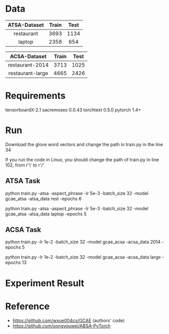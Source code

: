 
# Data

|ATSA-Dataset|Train |Test|
| :----:| :----: | :----:|
| restaurant  |   3693  |  1134   |
|   laptop   |   2358  |   654  |

|ACSA-Dataset|Train |Test|
| :----:| :----: | :----:|
|   restaurant-2014   |  3713   |   1025  |
|   restaurant-large   |  4665   |  2426   |

# Requirements
tensorboardX-2.1
sacremoses 0.0.43
torchtext 0.5.0
pytorch 1.4+

# Run


Download the glove word vectors and change the path in train.py in the line 34

If you run the code in Linux, you should change the path of train.py in line 102, from r'\\' to r'/'

## ATSA Task
python train.py -atsa -aspect_phrase -lr 5e-3 -batch_size 32 -model gcae_atsa -atsa_data rest -epochs 6

python train.py -atsa -aspect_phrase -lr 5e-3 -batch_size 32 -model gcae_atsa -atsa_data laptop -epochs 5

## ACSA Task

python train.py -lr 1e-2 -batch_size 32 -model gcae_acsa -acsa_data 2014  -epochs 5  

python train.py -lr 1e-2 -batch_size 32 -model gcae_acsa -acsa_data large  -epochs 13  



# Experiment Result


# Reference

- https://github.com/wxue004cs/GCAE (authors' code)
- https://github.com/songyouwei/ABSA-PyTorch










